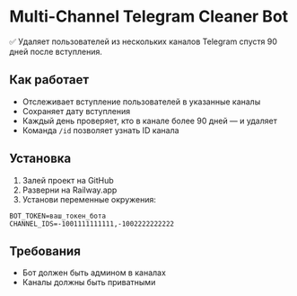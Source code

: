 # Multi-Channel Telegram Cleaner Bot

✅ Удаляет пользователей из нескольких каналов Telegram спустя 90 дней после вступления.

## Как работает

- Отслеживает вступление пользователей в указанные каналы
- Сохраняет дату вступления
- Каждый день проверяет, кто в канале более 90 дней — и удаляет
- Команда `/id` позволяет узнать ID канала

## Установка

1. Залей проект на GitHub
2. Разверни на Railway.app
3. Установи переменные окружения:

```
BOT_TOKEN=ваш_токен_бота
CHANNEL_IDS=-1001111111111,-1002222222222
```

## Требования

- Бот должен быть админом в каналах
- Каналы должны быть приватными
